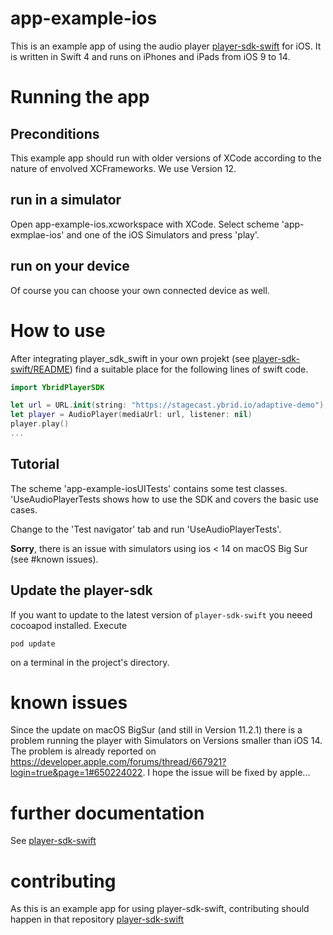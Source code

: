 # app-example-ios
This is an example app of using the audio player [player-sdk-swift](https://github.com/ybrid/player-sdk-swift) for iOS. It is written in Swift 4 and runs on iPhones and iPads from iOS 9 to 14. 

# Running the app

## Preconditions
This example app should run with older versions of XCode according to the nature of envolved XCFrameworks. We use Version 12. 

## run in a simulator
Open app-example-ios.xcworkspace with XCode. Select scheme 'app-exmplae-ios' and one of the iOS Simulators and press 'play'. 

## run on your device
Of course you can choose your own connected device as well. 


# How to use
After integrating player_sdk_swift in your own projekt (see [player-sdk-swift/README](https://github.com/ybrid/player-sdk-swift/blob/master/README.md#integration)) find a suitable place for the following lines of swift code.

```swift
import YbridPlayerSDK 

let url = URL.init(string: "https://stagecast.ybrid.io/adaptive-demo")!
let player = AudioPlayer(mediaUrl: url, listener: nil)
player.play()
...
```

## Tutorial 
The scheme 'app-example-iosUITests' contains some test classes. 'UseAudioPlayerTests shows how to use the SDK and covers the basic use cases.

Change to the 'Test navigator' tab and run 'UseAudioPlayerTests'. 

**Sorry**, there is an issue with simulators using ios < 14 on macOS Big Sur (see #known issues).


## Update the player-sdk
If you want to update to the latest version of ```player-sdk-swift``` you neeed cocoapod installed. Execute
```shell
pod update
```
on a terminal in the project's directory.


# known issues
Since the update on macOS BigSur (and still in Version 11.2.1) there is a problem running the player with Simulators on Versions smaller than iOS 14. The problem is already reported on https://developer.apple.com/forums/thread/667921?login=true&page=1#650224022. I hope the issue will be fixed by apple...

# further documentation
See [player-sdk-swift](https://github.com/ybrid/player-sdk-swift)

# contributing
As this is an example app for using player-sdk-swift, contributing should happen in that repository [player-sdk-swift](https://github.com/ybrid/player-sdk-swift)
